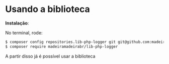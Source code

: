 # Usando a biblioteca

**Instalação**:

No terminal, rode:
```bash
$ composer config repositories.lib-php-logger git git@github.com:madeiramadeirabr/lib-php-logger.git
$ composer require madeiramadeirabr/lib-php-logger
```

A partir disso já é possível usar a biblioteca
